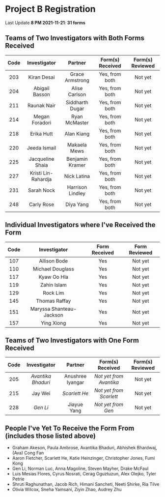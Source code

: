 # Project B Registration

Last Update **8 PM 2021-11-21**: **31 forms**

## Teams of Two Investigators with Both Forms Received

Code | Investigator | Partner | Form(s) Received | Form(s) Reviewed
:----: | :------: | :-----: | :-----: | :---------:
203 | Kiran Desai | Grace Armstrong | Yes, from both | Not yet
204 | Abigail Basson | Alise Carlson | Yes, from both | Not yet
211 | Raunak Nair | Siddharth Dugar | Yes, from both | Not yet
214 | Megan Foradori | Ryan McMaster | Yes, from both | Not yet
218 | Erika Hutt | Alan Kiang | Yes, from both | Not yet
220 | Jeeda Ismail | Makaela Mews | Yes, from both | Not yet
225 | Jacqueline Shaia | Benjamin Kramer | Yes, from both | Not yet
227 | Kristi Lin-Rahardja | Nick Latina | Yes, from both | Not yet
231 | Sarah Nock | Harrison Lindley | Yes, from both | Not yet
248 | Carly Rose | Diya Yang | Yes, from both | Not yet

## Individual Investigators where I've Received the Form

Code | Investigator | Form Received | Form Reviewed
:----: | :------: | :-----: | :---------:
107 | Allison Bode | Yes | Not yet
110 | Michael Douglass | Yes | Not yet
117 | Kyaw Oo Hla | Yes | Not yet
119 | Zahin Islam | Yes | Not yet
129 | Rock Lim | Yes | Not yet
145 | Thomas Raffay | Yes | Not yet
151 | Maryssa Shanteau-Jackson | Yes | Not yet
157 | Ying Xiong | Yes | Not yet

## Teams of Two Investigators with One Form Received

Code | Investigator | Partner | Form(s) Received | Form(s) Reviewed
:----: | :------: | :-----: | :-----: | :---------:
205 | *Avantika Bhaduri* | Anushree Iyangar | *Not yet from Avantika* | Not yet
215 | Jay Wei | *Scarlett He* | *Not yet from Scarlett* | Not yet
228 | *Gen Li* | Jiayue Yang | *Not yet from Gen* | Not yet

## People I've Yet To Receive the Form From (includes those listed above)

- Graham Akeson, Paula Ambrose, Avantika Bhaduri, Abhishek Bhardwaj, (Ava) Cong Fan
- Aaron Fletcher, Scarlett He, Katie Heinzinger, Christopher Jones, Fumi Kong
- Gen Li, Norman Luc, Anna Magoline, Steven Mayher, Drake McFaul
- Luis Mesias Flores, Cyrus Nosrati, Cerag Oguztuzun, Alex Olejko, Tyler Petrie
- Shruti Raghunathan, Jacob Rich, Himani Sancheti, Neeti Shirke, Ria Tilve
- Olivia Wilcox, Sneha Yamsani, Ziyin Zhao, Audrey Zhu

